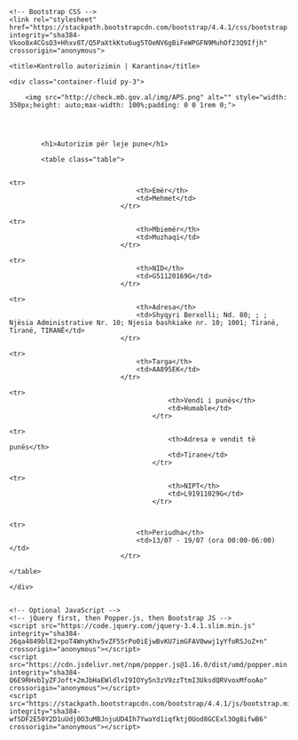 

<!doctype html>
<html lang="en">
  <head>
    <!-- Required meta tags -->
    <meta charset="utf-8">
    <meta name="viewport" content="width=device-width, initial-scale=1, shrink-to-fit=no">
	<link rel="shortcut icon" href="http://check.mb.gov.al/img/favicon.png?v=123">

    <!-- Bootstrap CSS -->
    <link rel="stylesheet" href="https://stackpath.bootstrapcdn.com/bootstrap/4.4.1/css/bootstrap.min.css" integrity="sha384-Vkoo8x4CGsO3+Hhxv8T/Q5PaXtkKtu6ug5TOeNV6gBiFeWPGFN9MuhOf23Q9Ifjh" crossorigin="anonymous">

    <title>Kontrollo autorizimin | Karantina</title>
  </head>
  <body>

    <div class="container-fluid py-3">

        <img src="http://check.mb.gov.al/img/APS.png" alt="" style="width: 350px;height: auto;max-width: 100%;padding: 0 0 1rem 0;">

        
        
            
            <h1>Autorizim për leje pune</h1>

            <table class="table">

                                                                                                                                            <tr>
                                    <th>Emër</th>
                                    <td>Mehmet</td> 
                                </tr>
                                                                                                                                                                                <tr>
                                    <th>Mbiemër</th>
                                    <td>Muzhaqi</td> 
                                </tr>
                                                                                                                                                                                <tr>
                                    <th>NID</th>
                                    <td>G51120169G</td> 
                                </tr>
                                                                                                                                                                                <tr>
                                    <th>Adresa</th>
                                    <td>Shyqyri Berxolli; Nd. 80; ; ; Njësia Administrative Nr. 10; Njesia bashkiake nr. 10; 1001; Tiranë, Tiranë, TIRANË</td> 
                                </tr>
                                                                                                                                                                                <tr>
                                    <th>Targa</th>
                                    <td>AA895EK</td> 
                                </tr>
                                                                                                                                                                                                                                                            <tr>
                                            <th>Vendi i punës</th>
                                            <td>Humable</td>
                                        </tr>
                                                                            <tr>
                                            <th>Adresa e vendit të punës</th>
                                            <td>Tirane</td>
                                        </tr>
                                                                            <tr>
                                            <th>NIPT</th>
                                            <td>L91911029G</td>
                                        </tr>
                                                                    
                                                                                                                                                                                <tr>
                                    <th>Periudha</th>
                                    <td>13/07 - 19/07 (ora 00:00-06:00)</td> 
                                </tr>
                                                                                                                                                                                        </table>
        
    </div>


    <!-- Optional JavaScript -->
    <!-- jQuery first, then Popper.js, then Bootstrap JS -->
    <script src="https://code.jquery.com/jquery-3.4.1.slim.min.js" integrity="sha384-J6qa4849blE2+poT4WnyKhv5vZF5SrPo0iEjwBvKU7imGFAV0wwj1yYfoRSJoZ+n" crossorigin="anonymous"></script>
    <script src="https://cdn.jsdelivr.net/npm/popper.js@1.16.0/dist/umd/popper.min.js" integrity="sha384-Q6E9RHvbIyZFJoft+2mJbHaEWldlvI9IOYy5n3zV9zzTtmI3UksdQRVvoxMfooAo" crossorigin="anonymous"></script>
    <script src="https://stackpath.bootstrapcdn.com/bootstrap/4.4.1/js/bootstrap.min.js" integrity="sha384-wfSDF2E50Y2D1uUdj0O3uMBJnjuUD4Ih7YwaYd1iqfktj0Uod8GCExl3Og8ifwB6" crossorigin="anonymous"></script>
  </body>
</html>
